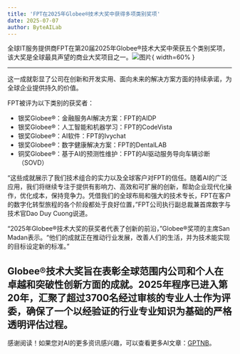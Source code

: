 ```yaml
---
title: 'FPT在2025年Globee®技术大奖中获得多项类别奖项'
date: 2025-07-07
author: ByteAILab
---
```


全球IT服务提供商FPT在第20届2025年Globee®技术大奖中荣获五个类别奖项，该大奖是全球最具声望的商业大奖项目之一。![图片](https://ai-techpark.com/wp-content/uploads/FPT-Named.jpg){ width=60% }

---
这一成就彰显了公司在创新和开发实用、面向未来的解决方案方面的持续承诺，为全球企业提供持久的价值。

FPT被评为以下类别的获奖者：

- 银奖Globee®：金融服务AI解决方案：FPT的AIDP
- 银奖Globee®：人工智能和机器学习：FPT的CodeVista
- 银奖Globee®：AI软件：FPT的Ivychat
- 银奖Globee®：数字健康解决方案：FPT的DentalLAB
- 铜奖Globee®：基于AI的预测性维护：FPT的AI驱动服务导向车辆诊断（SOVD）

“这些成就展示了我们技术组合的实力以及全球客户对FPT的信任。随着AI的广泛应用，我们将继续专注于提供有影响力、高效和可扩展的创新，帮助企业现代化操作，优化成本，保持竞争力。凭借我们的全球布局和强大的技术专长，FPT在客户的数字化转型旅程的各个阶段都处于良好位置，”FPT公司执行副总裁兼首席数字与技术官Dao Duy Cuong说道。

“2025年Globee®技术大奖的获奖者代表了创新的前沿，”Globee®奖项的主席San Madan表示。“他们的成就正在推动行业发展，改善人们的生活，并为技术能实现的目标设定新的标准。”

Globee®技术大奖旨在表彰全球范围内公司和个人在卓越和突破性创新方面的成就。2025年程序已进入第20年，汇聚了超过3700名经过审核的专业人士作为评委，确保了一个以经验证的行业专业知识为基础的严格透明评估过程。
---
感谢阅读！如果您对AI的更多资讯感兴趣，可以查看更多AI文章：[GPTNB](https://gptnb.com)。
